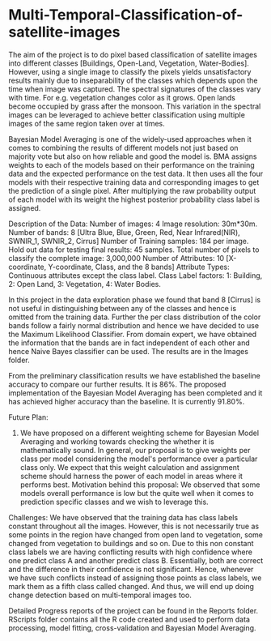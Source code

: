 # Multi-Temporal-Classification-of-satellite-images

The aim of the project is to do pixel based classification of satellite images into different classes [Buildings, Open-Land, Vegetation, Water-Bodies]. However, using a single image to classify the pixels yields unsatisfactory results mainly due to inseparability of the classes which depends upon the time when image was captured. The spectral signatures of the classes vary with time. For e.g. vegetation changes color as it grows. Open lands become occupied by grass after the monsoon. This variation in the spectral images can be leveraged to achieve better classification using multiple images of the same region taken over at times.

Bayesian Model Averaging is one of the widely-used approaches when it comes to combining the results of different models not just based on majority vote but also on how reliable and good the model is. BMA assigns weights to each of the models based on their performance on the training data and the expected performance on the test data. It then uses all the four models with their respective training data and corresponding images to get the prediction of a single pixel. After multiplying the raw probability output of each model with its weight the highest posterior probability class label is assigned.

Description of the Data:
Number of images: 4
Image resolution: 30m*30m.
Number of bands: 8 [Ultra Blue, Blue, Green, Red, Near Infrared(NIR), SWNIR_1, SWNIR_2, Cirrus]
Number of Training samples: 184 per image.
Hold out data for testing final results: 45 samples.
Total number of pixels to classify the complete image: 3,000,000
Number of Attributes: 10 [X-coordinate, Y-coordinate, Class, and the 8 bands]
Attribute Types: Continuous attributes except the class label.
Class Label factors: 1: Building, 2: Open Land, 3: Vegetation, 4: Water Bodies.

In this project in the data exploration phase we found that band 8 [Cirrus] is not useful in distinguishing between any of the classes and hence is omitted from the training data. Further the per class distribution of the color bands follow a fairly normal distribution and hence we have decided to use the Maximum Likelihood Classifier. From domain expert, we have obtained the information that the bands are in fact independent of each other and hence Naive Bayes classifier can be used. The results are in the Images folder.

From the preliminary classification results we have established the baseline accuracy to compare our further results. It is 86%. The proposed implementation of the Bayesian Model Averaging has been completed and it has achieved higher accuracy than the baseline. It is currently 91.80%.

Future Plan:
1. We have proposed on a different weighting scheme for Bayesian Model Averaging and working towards checking the whether it is mathematically sound. In general, our proposal is to give weights per class per model considering the model's performance over a particular class only. We expect that this weight calculation and assignment scheme should harness the power of each model in areas where it performs best. Motivation behind this proposal: We observed that some models overall performance is low but the quite well when it comes to prediction specific classes and we wish to leverage this.

Challenges:
We have observed that the training data has class labels constant throughout all the images. However, this is not necessarily true as some points in the region have changed from open land to vegetation, some changed from vegetation to buildings and so on. Due to this non constant class labels we are having conflicting results with high confidence where one predict class A and another predict class B. Essentially, both are correct and the difference in their confidence is not significant. Hence, whenever we have such conflicts instead of assigning those points as class labels, we mark them as a fifth class called changed. And thus, we will end up doing change detection based on multi-temporal images too.

Detailed Progress reports of the project can be found in the Reports folder.
RScripts folder contains all the R code created and used to perform data processing, model fitting, cross-validation and Bayesian Model Averaging.
